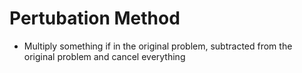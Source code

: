 # Pertubation Method
- Multiply something if in the original problem, subtracted from the original problem and cancel everything
